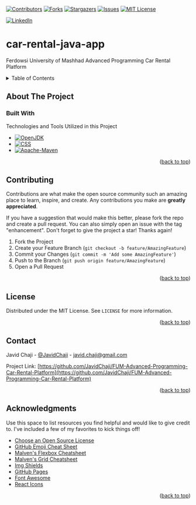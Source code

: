 <a name="readme-top"></a>

[![Contributors][Contributors-Shield]][Contributors-URL]
[![Forks][Forks-Shield]][Forks-URL]
[![Stargazers][stars-Shield]][Stars-URL]
[![Issues][Issues-Shield]][Issues-URL]
[![MIT License][License-Shield]][License-URL]

[![LinkedIn][LinkedIn-Shield]][Javid-LinkedIn-URL]

# car-rental-java-app

Ferdowsi University of Mashhad Advanced Programming Car Rental Platform



<!-- TABLE OF CONTENTS -->
<details>
  <summary>Table of Contents</summary>
  <ol>
    <li>
      <a href="#about-the-project">About The Project</a>
      <ul>
        <li><a href="#built-with">Built With</a></li>
      </ul>
    </li>
    <li>
      <a href="#getting-started">Getting Started</a>
      <ul>
        <li><a href="#prerequisites">Prerequisites</a></li>
        <li><a href="#installation">Installation</a></li>
      </ul>
    </li>
    <li><a href="#usage">Usage</a></li>
    <li><a href="#roadmap">Roadmap</a></li>
    <li><a href="#contributing">Contributing</a></li>
    <li><a href="#license">License</a></li>
    <li><a href="#contact">Contact</a></li>
    <li><a href="#acknowledgments">Acknowledgments</a></li>
  </ol>
</details>



<!-- ABOUT THE PROJECT -->
## About The Project



### Built With

<!-- This section should list any major frameworks/libraries used to bootstrap your project. Leave any add-ons/plugins for the acknowledgements section. Here are a few examples. -->

Technologies and Tools Utilized in this Project

* [![OpenJDK][OpenJDK-Shield]][OpenJDK-URL]
* [![CSS][CSS-Shield]][CSS-URL]
* [![Apache-Maven][Apache-Maven-Shield]][Apache-Maven-URL]

<p align="right">(<a href="#readme-top">back to top</a>)</p>



<!-- CONTRIBUTING -->
## Contributing

Contributions are what make the open source community such an amazing place to learn, inspire, and create. Any contributions you make are **greatly appreciated**.

If you have a suggestion that would make this better, please fork the repo and create a pull request. You can also simply open an issue with the tag "enhancement".
Don't forget to give the project a star! Thanks again!

1. Fork the Project
2. Create your Feature Branch (`git checkout -b feature/AmazingFeature`)
3. Commit your Changes (`git commit -m 'Add some AmazingFeature'`)
4. Push to the Branch (`git push origin feature/AmazingFeature`)
5. Open a Pull Request

<p align="right">(<a href="#readme-top">back to top</a>)</p>



<!-- LICENSE -->
## License

Distributed under the MIT License. See `LICENSE` for more information.

<p align="right">(<a href="#readme-top">back to top</a>)</p>



<!-- CONTACT -->
## Contact

Javid Chaji - [@JavidChaji](https://twitter.com/JavidChaji) - javid.chaji@gmail.com

Project Link: [https://github.com/JavidChaji/FUM-Advanced-Programming-Car-Rental-Platform](https://github.com/JavidChaji/FUM-Advanced-Programming-Car-Rental-Platform)

<p align="right">(<a href="#readme-top">back to top</a>)</p>



<!-- ACKNOWLEDGMENTS -->
## Acknowledgments

Use this space to list resources you find helpful and would like to give credit to. I've included a few of my favorites to kick things off!

* [Choose an Open Source License](https://choosealicense.com)
* [GitHub Emoji Cheat Sheet](https://www.webpagefx.com/tools/emoji-cheat-sheet)
* [Malven's Flexbox Cheatsheet](https://flexbox.malven.co/)
* [Malven's Grid Cheatsheet](https://grid.malven.co/)
* [Img Shields](https://shields.io)
* [GitHub Pages](https://pages.github.com)
* [Font Awesome](https://fontawesome.com)
* [React Icons](https://react-icons.github.io/react-icons/search)

<p align="right">(<a href="#readme-top">back to top</a>)</p>



<!-- MARKDOWN LINKS & IMAGES -->
<!-- https://www.markdownguide.org/basic-syntax/#reference-style-links -->
<!-- https://ileriayo.github.io/markdown-badges/ -->

<!-- Contributors -->
[Contributors-Shield]: https://img.shields.io/github/contributors/javidchaji/FUM-Advanced-Programming-Car-Rental-Platform.svg?style=for-the-badge

[Contributors-URL]: https://github.com/javidchaji/FUM-Advanced-Programming-Car-Rental-Platform/graphs/contributors


<!-- Forks -->
[Forks-Shield]: https://img.shields.io/github/forks/javidchaji/FUM-Advanced-Programming-Car-Rental-Platform.svg?style=for-the-badge

[Forks-URL]: https://github.com/javidchaji/FUM-Advanced-Programming-Car-Rental-Platform/network/members


<!-- Stars -->
[Stars-Shield]: https://img.shields.io/github/stars/javidchaji/FUM-Advanced-Programming-Car-Rental-Platform.svg?style=for-the-badge

[Stars-URL]: https://github.com/javidchaji/FUM-Advanced-Programming-Car-Rental-Platform/stargazers


<!-- Issues -->
[Issues-Shield]: https://img.shields.io/github/issues/javidchaji/FUM-Advanced-Programming-Car-Rental-Platform.svg?style=for-the-badge

[Issues-URL]: https://github.com/javidchaji/FUM-Advanced-Programming-Car-Rental-Platform/issues


<!-- License -->
[License-Shield]: https://img.shields.io/github/license/javidchaji/FUM-Advanced-Programming-Car-Rental-Platform.svg?style=for-the-badge

[License-URL]: https://github.com/javidchaji/FUM-Advanced-Programming-Car-Rental-Platform/blob/master/LICENSE


<!-- LinkedIn -->
[LinkedIn-Shield]: https://img.shields.io/badge/linkedin-%230077B5.svg?style=for-the-badge&logo=linkedin&logoColor=white

[Javid-LinkedIn-URL]: https://linkedin.com/in/javidchaji


<!-- OpenJDK -->
[OpenJDK-Shield]: https://img.shields.io/badge/OpenJDK-ED8B00?style=for-the-badge&logo=openjdk&logoColor=white

[OpenJDK-URL]: https://www.java.com


<!-- CSS -->
[CSS-Shield]: https://img.shields.io/badge/CSS3-1572B6?style=for-the-badge&logo=css3&logoColor=white

[CSS-URL]: https://www.w3.org/Style/CSS/


<!-- Apache Maven -->
[Apache-Maven-Shield]: https://img.shields.io/badge/apache_maven-C71A36?style=for-the-badge&logo=apachemaven&logoColor=white

[Apache-Maven-URL]: https://maven.apache.org/
